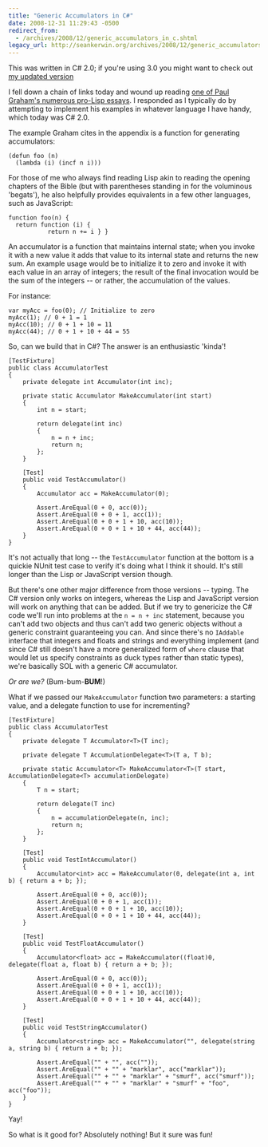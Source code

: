 ```yaml
---
title: "Generic Accumulators in C#"
date: 2008-12-31 11:29:43 -0500
redirect_from:
  - /archives/2008/12/generic_accumulators_in_c.shtml
legacy_url: http://seankerwin.org/archives/2008/12/generic_accumulators_in_c.shtml
---
```

This was written in C# 2.0; if you're using 3.0 you might want to check out [my updated version](/archives/2011/12/generic_accumulators_in_c_redu.shtml)

I fell down a chain of links today and wound up reading [one of Paul Graham's numerous pro-Lisp essays](http://www.paulgraham.com/icad.html). I responded as I typically do by attempting to implement his examples in whatever language I have handy, which today was C# 2.0.

The example Graham cites in the appendix is a function for generating accumulators:

```
(defun foo (n)
  (lambda (i) (incf n i)))
```

For those of me who always find reading Lisp akin to reading the opening chapters of the Bible (but with parentheses standing in for the voluminous 'begats'), he also helpfully provides equivalents in a few other languages, such as JavaScript:

```
function foo(n) { 
  return function (i) { 
		   return n += i } }
```

An accumulator is a function that maintains internal state; when you invoke it with a new value it adds that value to its internal state and returns the new sum. An example usage would be to initialize it to zero and invoke it with each value in an array of integers; the result of the final invocation would be the sum of the integers -- or rather, the accumulation of the values.

For instance:

```
var myAcc = foo(0); // Initialize to zero
myAcc(1); // 0 + 1 = 1
myAcc(10); // 0 + 1 + 10 = 11
myAcc(44); // 0 + 1 + 10 + 44 = 55
```

So, can we build that in C#? The answer is an enthusiastic 'kinda'!

```
[TestFixture]
public class AccumulatorTest
{
	private delegate int Accumulator(int inc);

	private static Accumulator MakeAccumulator(int start)
	{
		int n = start;

		return delegate(int inc)
		{
			n = n + inc;
			return n;
		};
	}

	[Test]
	public void TestAccumulator()
	{
		Accumulator acc = MakeAccumulator(0);

		Assert.AreEqual(0 + 0, acc(0));
		Assert.AreEqual(0 + 0 + 1, acc(1));
		Assert.AreEqual(0 + 0 + 1 + 10, acc(10));
		Assert.AreEqual(0 + 0 + 1 + 10 + 44, acc(44));
	}
}
```

It's not actually that long -- the `TestAccumulator` function at the bottom is a quickie NUnit test case to verify it's doing what I think it should. It's still longer than the Lisp or JavaScript version though.

But there's one other major difference from those versions -- typing. The C# version only works on integers, whereas the Lisp and JavaScript version will work on anything that can be added. But if we try to genericize the C# code we'll run into problems at the `n = n + inc` statement, because you can't add two objects and thus can't add two generic objects without a generic constraint guaranteeing you can. And since there's no `IAddable` interface that integers and floats and strings and everything implement (and since C# still doesn't have a more generalized form of `where` clause that would let us specify constraints as duck types rather than static types), we're basically SOL with a generic C# accumulator.

_Or are we?_ (Bum-bum-**BUM**!)

What if we passed our `MakeAccumulator` function two parameters: a starting value, and a delegate function to use for incrementing?

```
[TestFixture]
public class AccumulatorTest
{
	private delegate T Accumulator<T>(T inc);

	private delegate T AccumulationDelegate<T>(T a, T b);

	private static Accumulator<T> MakeAccumulator<T>(T start, AccumulationDelegate<T> accumulationDelegate)
	{
		T n = start;

		return delegate(T inc)
		{
			n = accumulationDelegate(n, inc);
			return n;
		};
	}

	[Test]
	public void TestIntAccumulator()
	{
		Accumulator<int> acc = MakeAccumulator(0, delegate(int a, int b) { return a + b; });

		Assert.AreEqual(0 + 0, acc(0));
		Assert.AreEqual(0 + 0 + 1, acc(1));
		Assert.AreEqual(0 + 0 + 1 + 10, acc(10));
		Assert.AreEqual(0 + 0 + 1 + 10 + 44, acc(44));
	}

	[Test]
	public void TestFloatAccumulator()
	{
		Accumulator<float> acc = MakeAccumulator((float)0, delegate(float a, float b) { return a + b; });

		Assert.AreEqual(0 + 0, acc(0));
		Assert.AreEqual(0 + 0 + 1, acc(1));
		Assert.AreEqual(0 + 0 + 1 + 10, acc(10));
		Assert.AreEqual(0 + 0 + 1 + 10 + 44, acc(44));
	}

	[Test]
	public void TestStringAccumulator()
	{
		Accumulator<string> acc = MakeAccumulator("", delegate(string a, string b) { return a + b; });

		Assert.AreEqual("" + "", acc(""));
		Assert.AreEqual("" + "" + "marklar", acc("marklar"));
		Assert.AreEqual("" + "" + "marklar" + "smurf", acc("smurf"));
		Assert.AreEqual("" + "" + "marklar" + "smurf" + "foo", acc("foo"));
	}
}
```

Yay!

So what is it good for? Absolutely nothing! But it sure was fun!
